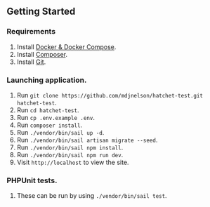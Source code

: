 ## Getting Started

### Requirements

1. Install [Docker & Docker Compose](https://docs.docker.com/compose/install/).
2. Install [Composer](https://getcomposer.org/).
3. Install [Git](https://git-scm.com/downloads).

### Launching application.

1. Run `git clone https://github.com/mdjnelson/hatchet-test.git hatchet-test`.
2. Run `cd hatchet-test`.
3. Run `cp .env.example .env`.
4. Run `composer install`.
5. Run `./vendor/bin/sail up -d`.
6. Run `./vendor/bin/sail artisan migrate --seed`.
7. Run `./vendor/bin/sail npm install`.
8. Run `./vendor/bin/sail npm run dev`.
9. Visit `http://localhost` to view the site.

### PHPUnit tests.

1. These can be run by using `./vendor/bin/sail test`.
